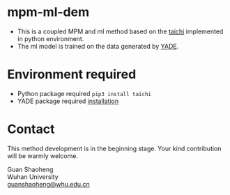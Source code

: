 # mpm-ml-dem
- This is a coupled MPM and ml method based on the [taichi](https://github.com/yuanming-hu) implemented in python environment. 
- The ml model is trained on the data generated by [YADE](https://yade-dem.org/doc/). 

# Environment required
- Python package required 
 `pip3 install taichi` 
- YADE package required [installation](https://yade-dem.org/doc/) 


# Contact 
This method development is in the beginning stage. Your kind contribution will be warmly welcome. 

Guan Shaoheng \
Wuhan University\
guanshaoheng@whu.edu.cn 
